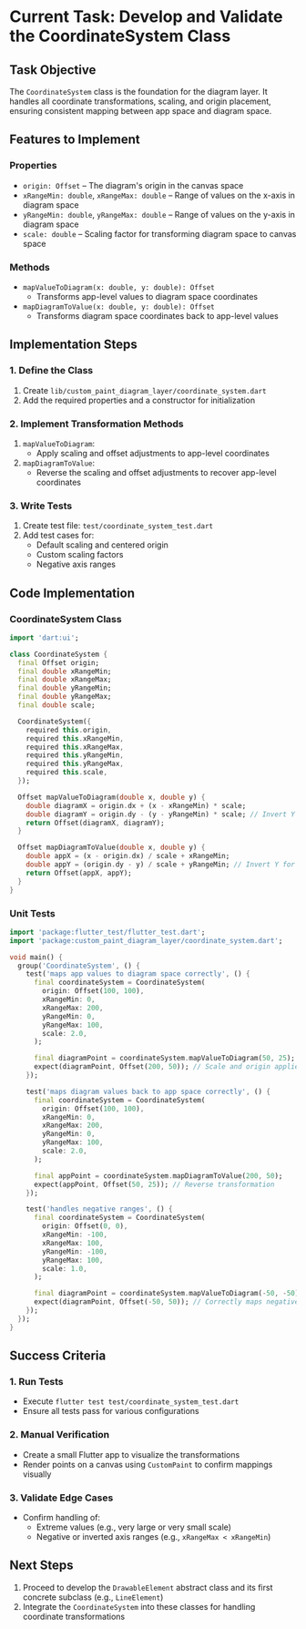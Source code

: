 # Current Task: Develop and Validate the CoordinateSystem Class

## Task Objective
The `CoordinateSystem` class is the foundation for the diagram layer. It handles all coordinate transformations, scaling, and origin placement, ensuring consistent mapping between app space and diagram space.

## Features to Implement

### Properties
- `origin: Offset` – The diagram's origin in the canvas space
- `xRangeMin: double`, `xRangeMax: double` – Range of values on the x-axis in diagram space
- `yRangeMin: double`, `yRangeMax: double` – Range of values on the y-axis in diagram space
- `scale: double` – Scaling factor for transforming diagram space to canvas space

### Methods
- `mapValueToDiagram(x: double, y: double): Offset`
  - Transforms app-level values to diagram space coordinates
- `mapDiagramToValue(x: double, y: double): Offset`
  - Transforms diagram space coordinates back to app-level values

## Implementation Steps

### 1. Define the Class
1. Create `lib/custom_paint_diagram_layer/coordinate_system.dart`
2. Add the required properties and a constructor for initialization

### 2. Implement Transformation Methods
1. `mapValueToDiagram`:
   - Apply scaling and offset adjustments to app-level coordinates
2. `mapDiagramToValue`:
   - Reverse the scaling and offset adjustments to recover app-level coordinates

### 3. Write Tests
1. Create test file: `test/coordinate_system_test.dart`
2. Add test cases for:
   - Default scaling and centered origin
   - Custom scaling factors
   - Negative axis ranges

## Code Implementation

### CoordinateSystem Class
```dart
import 'dart:ui';

class CoordinateSystem {
  final Offset origin;
  final double xRangeMin;
  final double xRangeMax;
  final double yRangeMin;
  final double yRangeMax;
  final double scale;

  CoordinateSystem({
    required this.origin,
    required this.xRangeMin,
    required this.xRangeMax,
    required this.yRangeMin,
    required this.yRangeMax,
    required this.scale,
  });

  Offset mapValueToDiagram(double x, double y) {
    double diagramX = origin.dx + (x - xRangeMin) * scale;
    double diagramY = origin.dy - (y - yRangeMin) * scale; // Invert Y for canvas
    return Offset(diagramX, diagramY);
  }

  Offset mapDiagramToValue(double x, double y) {
    double appX = (x - origin.dx) / scale + xRangeMin;
    double appY = (origin.dy - y) / scale + yRangeMin; // Invert Y for app
    return Offset(appX, appY);
  }
}
```

### Unit Tests
```dart
import 'package:flutter_test/flutter_test.dart';
import 'package:custom_paint_diagram_layer/coordinate_system.dart';

void main() {
  group('CoordinateSystem', () {
    test('maps app values to diagram space correctly', () {
      final coordinateSystem = CoordinateSystem(
        origin: Offset(100, 100),
        xRangeMin: 0,
        xRangeMax: 200,
        yRangeMin: 0,
        yRangeMax: 100,
        scale: 2.0,
      );

      final diagramPoint = coordinateSystem.mapValueToDiagram(50, 25);
      expect(diagramPoint, Offset(200, 50)); // Scale and origin applied
    });

    test('maps diagram values back to app space correctly', () {
      final coordinateSystem = CoordinateSystem(
        origin: Offset(100, 100),
        xRangeMin: 0,
        xRangeMax: 200,
        yRangeMin: 0,
        yRangeMax: 100,
        scale: 2.0,
      );

      final appPoint = coordinateSystem.mapDiagramToValue(200, 50);
      expect(appPoint, Offset(50, 25)); // Reverse transformation
    });

    test('handles negative ranges', () {
      final coordinateSystem = CoordinateSystem(
        origin: Offset(0, 0),
        xRangeMin: -100,
        xRangeMax: 100,
        yRangeMin: -100,
        yRangeMax: 100,
        scale: 1.0,
      );

      final diagramPoint = coordinateSystem.mapValueToDiagram(-50, -50);
      expect(diagramPoint, Offset(-50, 50)); // Correctly maps negative space
    });
  });
}
```

## Success Criteria

### 1. Run Tests
- Execute `flutter test test/coordinate_system_test.dart`
- Ensure all tests pass for various configurations

### 2. Manual Verification
- Create a small Flutter app to visualize the transformations
- Render points on a canvas using `CustomPaint` to confirm mappings visually

### 3. Validate Edge Cases
- Confirm handling of:
  - Extreme values (e.g., very large or very small scale)
  - Negative or inverted axis ranges (e.g., `xRangeMax < xRangeMin`)

## Next Steps
1. Proceed to develop the `DrawableElement` abstract class and its first concrete subclass (e.g., `LineElement`)
2. Integrate the `CoordinateSystem` into these classes for handling coordinate transformations